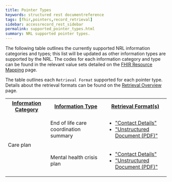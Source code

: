 ```yaml
---
title: Pointer Types
keywords: structured rest documentreference
tags: [fhir,pointers,record_retrieval]
sidebar: accessrecord_rest_sidebar
permalink: supported_pointer_types.html
summary: NRL supported pointer types.
---
```


The following table outlines the currently supported NRL information categories and types; this list will be updated as other information types are supported by the NRL. The codes for each information category and type can be found in the relevant value sets detailed on the [FHIR Resource Mapping](fhir_resource_mapping.html) page.

The table outlines each `Retrieval Format` supported for each pointer type. Details about the retrieval formats can be found on the [Retrieval Overview](retrieval_overview.html) page.

<table style="width:100%;">
    <tr>
        <th><a href="fhir_resource_mapping.html#information-category">Information Category</a></th>
        <th><a href="fhir_resource_mapping.html#information-type">Information Type</a></th>
        <th><a href="fhir_resource_mapping.html#retrieval-format">Retrieval Format(s)</a></th>
	  </tr>
    <tr>
        <td rowspan="2">Care plan</td>
        <td>End of life care coordination summary</td>
        <td>
            <ul>
                <li>
                    <a href="retrieval_contact_details.html">"Contact Details"</a>
                </li>
                <li>
                    <a href="retrieval_unstructured_document.html">"Unstructured Document (PDF)"</a>
                </li>
            </ul>
        </td>
    </tr>
    <tr>
        <td>Mental health crisis plan</td>
        <td>
            <ul>
                <li>
                    <a href="retrieval_contact_details.html">"Contact Details"</a>
                </li>
                <li>
                    <a href="retrieval_unstructured_document.html">"Unstructured Document (PDF)"</a>
                </li>
            </ul>
        </td>
    </tr>
    <!--
    <tr>
        <td rowspan="3">Care record elements</td>
        <td>Allergies and adverse reactions</td>
        <td><a href="retrieval_allergies_fhir_stu3.html">"Allergy List - FHIR STU3 v1"</a></td>
    </tr>
    <tr>
        <td>Observations</td>
        <td><a href="retrieval_observations_fhir_stu3.html">"Observation List - FHIR STU3 v1"</a></td>
    </tr>
    <tr>
        <td>Immunisations</td>
        <td><a href="retrieval_vaccinations_fhir_stu3.html">"Vaccination List - FHIR STU3 v1"</a></td>
    </tr>
    -->
</table>